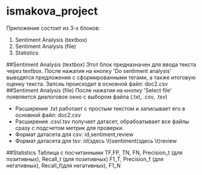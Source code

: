 # ismakova_project
Приложение состоит из 3-х блоков:
1. Sentiment Analysis (textbox)
2. Sentiment Analysis (file)
3. Statistics 

##Sentiment Analysis (textbox)
Этот блок предназначен для ввода текста через textbox. После нажатия на кнопку 'Do sentiment analysis' выводятся предложения с сформированными тегами, а также итоговую оценку текста.
Запсиь происходит в основной файл: doc2.csv
##Sentiment Analysis (file)
После нажатия на кнопку 'Select file' появляется диалоговое окно с выбором файла (.txt, .csv, .tsv)
- Расширение .txt работает с простым текстом и записывает его в основной файл: doc2.csv
- Расширение .csv/.tsv получает датасет, обрабоатывает все файлы сразу с подсчетом метрик для проверки.
- Формат датасета для csv: id,sentiment,review
- Формат датасета для tsv: id(здесь \t)sentiment(здесь \t)review

##Statistics 
Таблица с посчитанными TF,FP, TN, FN, Precision_t (для позитивных), Recall_t (для позитивных)
F1_T, Precision_f (для негативных), Recall_f(для негативных), F1_N
